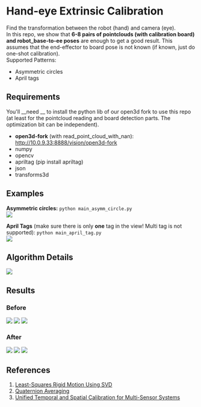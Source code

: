 # Hand-eye Extrinsic Calibration

Find the transformation between the robot (hand) and camera (eye).  
In this repo, we show that __6-8 pairs of pointclouds (with calibration board) and robot_base-to-ee poses__ are enough to get a good result. This assumes that the end-effector to board pose is not known (if known, just do one-shot calibration).  
Supported Patterns:
- Asymmetric circles
- April tags

## Requirements
You'll __need __ to install the python lib of our open3d fork to use this repo (at least for the pointcloud reading and board detection parts. The optimization bit can be independent).
- __open3d-fork__ (with read_point_cloud_with_nan): http://10.0.9.33:8888/vision/open3d-fork
- numpy
- opencv
- apriltag (pip install apriltag)
- json
- transforms3d

## Examples
__Asymmetric circles:__ `python main_asymm_circle.py`  
![](./img/asymm_circle_example.png)

__April Tags__ (make sure there is only __one__ tag in the view! Multi tag is not supported): `python main_april_tag.py`  
![](./img/april_tag_example.png)


## Algorithm Details
![](./img/hand-eye%20calibration.png)

## Results
### Before
![](./img/before_traj.png)
![](./img/before_xyz.png)
![](./img/before_rpy.png)

### After
![](./img/after_traj.png)
![](./img/after_xyz.png)
![](./img/after_rpy.png)

## References
1. [Least-Squares Rigid Motion Using SVD](https://igl.ethz.ch/projects/ARAP/svd_rot.pdf)
2. [Quaternion Averaging](https://ntrs.nasa.gov/archive/nasa/casi.ntrs.nasa.gov/20070017872.pdf)
3. [Unified Temporal and Spatial Calibration for Multi-Sensor Systems](https://furgalep.github.io/bib/furgale_iros13.pdf)